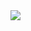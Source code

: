 <div style="flex justify-center items-center">
  <img src="https://github.com/user-attachments/assets/9ae9650f-cec3-4bf7-90bf-7291b1f5a256"/>
</div>
